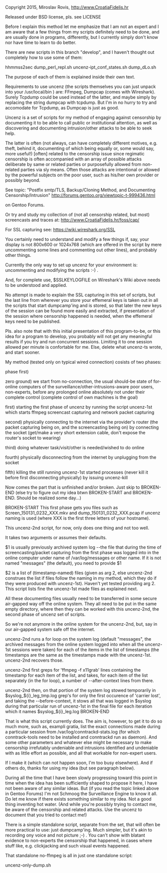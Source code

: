 
Copyright 2015, Miroslav Rovis, http://www.CroatiaFidelis.hr

Released under BSD license, pls. see LICENSE

Before I explain this method let me emphasize that I am not an expert and I am
aware that a few things from my scripts definitely need to be done, and are
usually done in programs, differently, but I currently simply don't know nor
have time to learn to do better.

There are new scripts in this branch "develop", and I haven't thought out
completely how to use some of them:

hhmmss2sec
dump_perl_repl.sh
uncenz-ipt_conf_states.sh
dump_dLo.sh

The purpose of each of them is explained inside their own text.

Requirements to use uncenz (the scripts themselves you can just unpack into
your /usr/local/bin ) are: FFmpeg, Dumpcap (comes with Wireshark). Surely
Tcpdump could be used instead of the latter, and maybe simply by replacing the
string dumpcap with tcpdump. But I'm in no hurry to try and accomodate for
Tcpdump, as Dumpcap is just as good.

Uncenz is a set of scripts for my method of engaging against censorship by
documenting it to be able to call public or institutional attention, as well as
discovering and documenting intrusion/other attacks to be able to seek help.

The latter is often (not always, can have completely different motives, e.g.
theft, behind it, documenting of which being equally or, some would say, more
useful!) [often] related to the censorship issue since regimatic censorship is
often accompanied with an array of possible attacks deliberate by same or
related parties or purposefully allowed from non-related parties via sly means.
Often those attacks are intentional or allowed by the powerful subjects on the
poor user, such as his/her own provider or possibly beyond.

See topic:
"Postfix smtp/TLS, Backup/Cloning Method, and Documenting Censorship/Intrusion"
http://forums.gentoo.org/viewtopic-t-999436.html

on Gentoo Forums.

Or try and study my collection of (not all censorship related, but most)
screencasts and traces at:
http://www.CroatiaFidelis.hr/foss/cap/

For SSL capturing see:
https://wiki.wireshark.org/SSL

You certainly need to understand and modify a few things if,
say, your display is not 800x600 or 1024x768 (which are offered in the script by
mere uncommenting some lines and commenting out other lines), and probably other
things.

Currently the only way to set up uncenz for your environment is: uncommenting and modifying the scripts :-) .

And, for complete use, $SSLKEYLOGFILE on Wireshark's Wiki above needs to be
understood and applied.

No attempt is made to explain the SSL capturing in this set of scripts, but the
last line from wherever you store your effemeral keys is taken out in all the
scripts that start dumpcamp'ing and is stored, so that later the new keys of
the session can be found more easily and extracted, if presentation of the
session where censorship happened is needed, when the effemeral keys need to be
published.

Pls. also note that with this initial presentation of this program-to-be, or
this idea for a program to develop, you probably will not get any meaningful
results if you try and run concurrent sessions. Limiting it to one session
allowed per minute is confortable for me. Else, delete what uncenz-ts wrote,
and start sooner.

My method (tested only on typical wired connection) cosists of two phases:

phase first)

zero ground) we start from no-connection, the usual should-be state of
for-online computers of the surveillance/other-intrusions-aware poor users,
non-experts, before any prolonged online absolutely not under their complete
control (complete control of own machines is the goal)

first) starting the first phase of uncenz by running the script uncenz-1st
which starts ffmpeg screencast capturing and network packet capturing

second) physically connecting to the internet via the provider's router (the
packet capturing being on, and the screencasting being on) by connecting the
socket (get/make a very short extension cable, don't expose the router's socket
to wearing)

third) doing whatever task/visit/other is needed/wished to do online

fourth) physically disconnecting from the internet by unplugging from the
socket

fifth) killing the still running uncenz-1st started processes (never kill it
before first disconnecting physically) by issuing uncenz-kill

Now comes the part that is unfinished and/or broken. Just skip to BROKEN-END
(else try to figure out my idea btwn BROKEN-START and BROKEN-END. Should be
realized some day...)

BROKEN-START
This first phase gets you files such as Screen_150131_0232_XXX.mkv and
dump_150131_0232_XXX.pcap if uncenz naming is used (where XXX is the first
three letters of your hostname).

This uncenz-2nd script, for now, only does one thing and not too well.

It takes two arguments or assumes their defaults.

$1 is usually previously archived system log --the file that during the time of
screencasting/packet capturing from the first phase was logged into in the
online computer under name of /var/log/messages or other name. If it is not
named "messages" (the default), you need to provide $1

$2 is a list of (timestamp-named) files (given as arg 2, else uncenz-2nd
construes the list if files follow the naming in my method, which they do if
they were produced with uncenz-1st). Haven't yet tested providing arg 2. This
script lists fine the uncenz-1st made files as explained next.

All these documenting files usually need to be transferred in some secure
air-gapped way off the online system. They all need to be put in the same empty
directory, where then they can be worked with this uncenz-2nd, the second phase
of uncenz set of scripts.

So we're not anymore in the online system for the uncenz-2nd, but, say in our
air-gapped system safe off the internet.

uncenz-2nd runs a for loop on the system log (default "messages", the archived
messages from the online system logged into when all the uncenz-1st sessions
were taken) for each of the items in the list of timestamps (the timestamps are
the same as the timestamps made with the uncenz-1st. uncenz-2nd recovers those.

uncenz-2nd first greps for 'ffmpeg -f x11grab' lines containing the timestamp
for each item of the list, and takes, for each item of the list separately (in
the for loop), a number of --after-context lines from there.

uncenz-2nd then, on that portion of the system log stowed temporarily in
$syslog_${i}_leg_tmp.log grep's for only the first occurence of 'carrier lost',
and taking the --before-context, it stows all that was logged in $syslog during
that particular run of uncenz-1st in the final file for each iteration which
it names $syslog_${i}_leg.log
BROKEN-END

That is what this script currently does. The aim is, however, to get it to do
so much more, such as, exampli gratia, list the exact connections made during a
particular session from /var/log/conntrackd-stats.log (for which
conntrack-tools need to be installed and conntrackd run as daemon). And some
other parameters and whatever else might be necessary to make censorship
irrefutably undeniable and intrusions identified and undeniable with as little
effort as possible, and all that workable for non-expert users.

If I make it (which can not happen soon, I'm too busy elsewhere). And if others
do, thanks for using my idea (but see paragraph below).

During all the time that I have been slowly progressing toward this point in
time when the idea has been sufficiently shaped to propose it here, I have not
been aware of any similar ideas. But (if you read the topic linked above in
Gentoo Forums) I'm not Schmoog the Surveillance Engine to know it all. Do let
me know if there exists something similar to my idea. Not a good thing
inventing hot water. (And while you're possibly trying to contact me, be aware
of the censorship and related attacks. Use the uncenz to document that you tried to contact me!)

There is a simple standalone script, separate from the set, that will often be
more practical to use: just dumpcamp'ing. Much simpler, but it's akin to recording ony voice and not picture ;-) . You can't show with blatant evidence to non-experts the censorship that happened, in cases where stuff like, e.g. clickjacking and such visual events happened.

That standalone no-ffmpeg is all in just one standalone script:

uncenz-only-dump.sh
